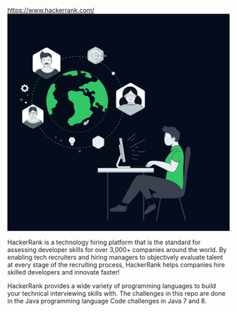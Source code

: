 https://www.hackerrank.com/
<br>![person sitting at a table using a PC](image.png)</br>
<p>HackerRank is a technology hiring platform that is the standard for assessing developer skills for over 3,000+ companies around the world. By enabling tech recruiters and hiring managers to objectively evaluate talent at every stage of the recruiting process, HackerRank helps companies hire skilled developers and innovate faster!</p>
HackerRank provides a wide variety of programming languages to build your technical interviewing skills with. 
The challenges in this repo are done in the Java programming language 
Code challenges in Java 7 and 8.
